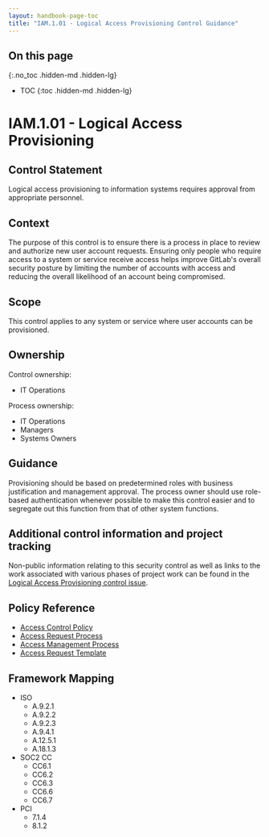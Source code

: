 ```yaml
---
layout: handbook-page-toc
title: "IAM.1.01 - Logical Access Provisioning Control Guidance"
---
```


## On this page
{:.no_toc .hidden-md .hidden-lg}

- TOC
{:toc .hidden-md .hidden-lg}

# IAM.1.01 - Logical Access Provisioning

## Control Statement
Logical access provisioning to information systems requires approval from appropriate personnel.

## Context
The purpose of this control is to ensure there is a process in place to review and authorize new user account requests. Ensuring only people who require access to a system or service receive access helps improve GitLab's overall security posture by limiting the number of accounts with access and reducing the overall likelihood of an account being compromised.

## Scope
This control applies to any system or service where user accounts can be provisioned.

## Ownership
Control ownership:
* IT Operations

Process ownership:
* IT Operations
* Managers
* Systems Owners

## Guidance
Provisioning should be based on predetermined roles with business justification and management approval. The process owner should use role-based authentication whenever possible to make this control easier and to segregate out this function from that of other system functions.

## Additional control information and project tracking
Non-public information relating to this security control as well as links to the work associated with various phases of project work can be found in the [Logical Access Provisioning control issue](https://gitlab.com/gitlab-com/gl-security/compliance/compliance/issues/805).

## Policy Reference
*  [Access Control Policy](/handbook/engineering/security/#access-control-policy-and-procedures)
*  [Access Request Process](https://about.gitlab.com/handbook/engineering/#access-requests)
*  [Access Management Process](https://about.gitlab.com/handbook/engineering/security/#access-management-process)
*  [Access Request Template](https://gitlab.com/gitlab-com/access-requests/issues/new?issuable_template=New%20Access%20Request)


## Framework Mapping
* ISO
  * A.9.2.1
  * A.9.2.2
  * A.9.2.3
  * A.9.4.1
  * A.12.5.1
  * A.18.1.3
* SOC2 CC
  * CC6.1
  * CC6.2
  * CC6.3
  * CC6.6
  * CC6.7
* PCI
  * 7.1.4
  * 8.1.2
